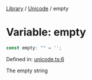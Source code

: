 <!-- markdownlint-disable -->
<!-- cspell: disable -->
[Library](../index.md) / [Unicode](./index.md) / empty

# Variable: empty

```ts
const empty: "" = '';
```

Defined in: [unicode.ts:6](https://github.com/technobuddha/library/blob/main/src/unicode.ts#L6)

The empty string

